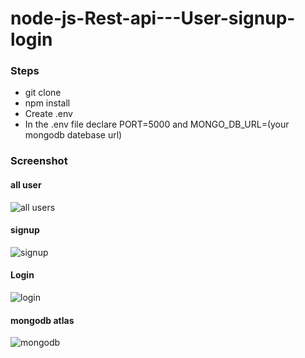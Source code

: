 # node-js-Rest-api---User-signup-login

### Steps 
  - git clone
  - npm install
  - Create .env 
  - In the .env file declare PORT=5000 and MONGO_DB_URL=(your mongodb datebase url)
 
 ### Screenshot
 
 #### all user
 
 ![all users](https://user-images.githubusercontent.com/111965224/215841348-c5a885a7-e5f1-41ef-a5ab-231ca433bd2a.png)

#### signup

![signup](https://user-images.githubusercontent.com/111965224/215841532-c167785a-3cfe-4239-8b51-1c77e6483019.png)

#### Login

![login](https://user-images.githubusercontent.com/111965224/215841583-2babf747-b386-494f-b918-4740dd0828ec.png)

#### mongodb atlas

![mongodb](https://user-images.githubusercontent.com/111965224/215841781-3882cfa7-75c6-4d5e-8eae-6d00d5869ecc.png)
